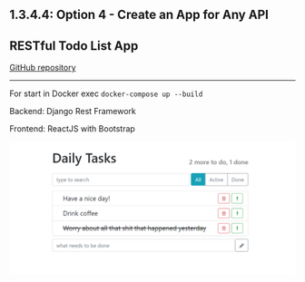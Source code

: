 ## 1.3.4.4: Option 4 - Create an App for Any API

## RESTful Todo List App

[GitHub repository](https://github.com/Vostbur/daily-tasks-drf)

---

For start in Docker exec `docker-compose up --build`

Backend: Django Rest Framework

Frontend: ReactJS with Bootstrap

<img src="https://github.com/Vostbur/daily-tasks-drf/raw/master/react-app-daily-tasks.png" width="640"/>
